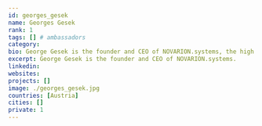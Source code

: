 ```yaml
---
id: georges_gesek
name: Georges Gesek
rank: 1
tags: [] # ambassadors
category:
bio: George Gesek is the founder and CEO of NOVARION.systems, the high performance computer maker, who wants to create the first commercially successful Quantum Computer. After his studies of physics at the Technical University of Vienna, Gesek entered the ICT industry to foster the beginning merge of computer and quantum science. This milestone of humanity seems to be reached now with the state of the art production techniques in the nanometer realm. Ambassador fell in love with Threefold I see the ThreeFold Foundation as the first comprehensive attempt to create a fail-safe and non-manipulable algorithmic transaction system, which will be capable of distributing fundamental resources, like compute power or food, equally and suitably to all humans. 
excerpt: George Gesek is the founder and CEO of NOVARION.systems.
linkedin: 
websites: 
projects: []
image: ./georges_gesek.jpg
countries: [Austria]
cities: []
private: 1
---
```

